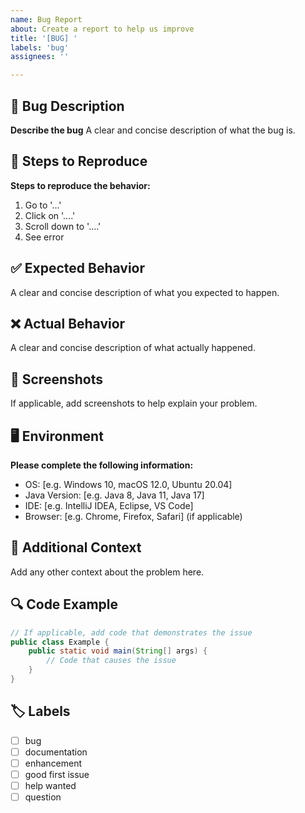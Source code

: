```yaml
---
name: Bug Report
about: Create a report to help us improve
title: '[BUG] '
labels: 'bug'
assignees: ''

---
```


## 🐛 Bug Description

**Describe the bug**
A clear and concise description of what the bug is.

## 🔄 Steps to Reproduce

**Steps to reproduce the behavior:**
1. Go to '...'
2. Click on '....'
3. Scroll down to '....'
4. See error

## ✅ Expected Behavior

A clear and concise description of what you expected to happen.

## ❌ Actual Behavior

A clear and concise description of what actually happened.

## 📸 Screenshots

If applicable, add screenshots to help explain your problem.

## 🖥️ Environment

**Please complete the following information:**
- OS: [e.g. Windows 10, macOS 12.0, Ubuntu 20.04]
- Java Version: [e.g. Java 8, Java 11, Java 17]
- IDE: [e.g. IntelliJ IDEA, Eclipse, VS Code]
- Browser: [e.g. Chrome, Firefox, Safari] (if applicable)

## 📝 Additional Context

Add any other context about the problem here.

## 🔍 Code Example

```java
// If applicable, add code that demonstrates the issue
public class Example {
    public static void main(String[] args) {
        // Code that causes the issue
    }
}
```

## 🏷️ Labels

- [ ] bug
- [ ] documentation
- [ ] enhancement
- [ ] good first issue
- [ ] help wanted
- [ ] question
